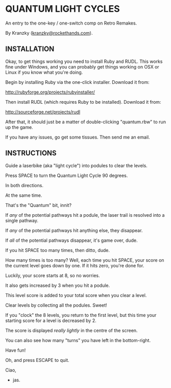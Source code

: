 QUANTUM LIGHT CYCLES
====================

An entry to the one-key / one-switch comp on Retro Remakes.

By Kranzky (kranzky@rockethands.com).

INSTALLATION
------------

Okay, to get things working you need to install Ruby and RUDL. This works fine
under Windows, and you can probably get things working on OSX or Linux if you
know what you're doing.

Begin by installing Ruby via the one-click installer. Download it from:

http://rubyforge.org/projects/rubyinstaller/

Then install RUDL (which requires Ruby to be installed). Download it from:

http://sourceforge.net/projects/rudl

After that, it should just be a matter of double-clicking "quantum.rbw" to run
up the game.

If you have any issues, go get some tissues. Then send me an email.

INSTRUCTIONS
------------

Guide a laserbike (aka "light cycle") into podules to clear the levels.

Press SPACE to turn the Quantum Light Cycle 90 degrees.

In both directions.

At the same time.

That's the "Quantum" bit, innit?

If *any* of the potential pathways hit a podule, the laser trail is resolved
into a single pathway.

If *any* of the potential pathways hit anything else, they disappear.

If *all* of the potential pathways disappear, it's game over, dude.

If you hit SPACE too many times, then ditto, dude.

How many times is too many? Well, each time you hit SPACE, your score on the
current level goes down by one. If it hits zero, you're done for.

Luckily, your score starts at 8, so no worries.

It also gets increased by 3 when you hit a podule.

This level score is added to your total score when you clear a level.

Clear levels by collecting all the podules. Sweet!

If you "clock" the 8 levels, you return to the first level, but this time your
starting score for a level is decreased by 2.

The score is displayed *really* *lightly* in the centre of the screen.

You can also see how many "turns" you have left in the bottom-right.

Have fun!

Oh, and press ESCAPE to quit.

Ciao,

- jas.
